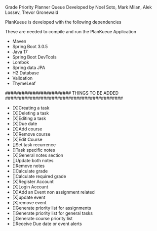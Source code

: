 Grade Priority Planner Queue Developed by Noel Soto, Mark Milan, Alek Lossev, Trevor Gronewald

PlanKueue is developed with the following dependencies

These are needed to compile and run the PlanKueue Application 

- Maven
- Spring Boot 3.0.5
- Java 17
- Spring Boot DevTools
- Lombok
- Spring data JPA
- H2 Database
- Validation
- ThymeLeaf

######################## THINGS TO BE ADDED ###########################################

- [X]Creating a task
- [X]Deleting a task
- [X]Editing a task
- [X]Due date 
- [X]Add course
- [X]Remove course
- [X]Edit Course
- []Set task recurrence
- []Task specific notes
- [X]General notes section
- []Update both notes
- []Remove notes
- []Calculate grade
- []Calculate required grade
- [X]Register Account
- [X]Login Account
- [X]Add an Event non assignment related
- [X]update event
- [X]remove event
- []Generate priority list for assignments
- []Generate priority list for general tasks 
- []Generate course priority list
- []Receive Due date or event alerts




